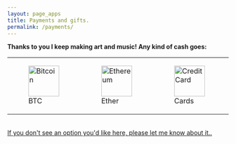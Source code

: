 ```yaml
---
layout: page_apps
title: Payments and gifts.
permalink: /payments/
---
```


<!--<a>We are currently raising funds for a world tour to play our music far and wide, spreading the message of a healthy future for our planet. Why not send us some cash to help us achieve this goal? Your contribution will be wisely spent to create and perform music that inspires people to look inward and take action in their lives to co-create a living future. We accept Bitcoin, Ethereum, All traditional currencies, any other gifts and/or adventures around the world too. We look forward to playing in your town!</a>-->

<strong>Thanks to you I keep making art and music! Any kind of cash goes:</strong>

<div class="paybutts">

<table style="border-collapse: collapse;" border="0">
<tbody>

<tr>
<td><figure>
  <a href="../bitcoin"><img src="../assets/img/currencyicons/bit.png" height="70vw" width="70vw" alt="Bitcoin"></a>
  <figcaption>BTC</figcaption>
</figure>
</td>

<td><figure>
<a href="../ethereum"><img src="../assets/img/currencyicons/ether.png" height="70vw" width="70vw" alt="Ethereum"></a>
<figcaption>Ether</figcaption>
</figure>
</td>

<td><figure>
<a href="../creditcard"><img src="../assets/img/currencyicons/credit-cards-icon.png" height="70vw" width="70vw" alt="Credit Card"></a>
<figcaption>Cards</figcaption>
</figure>
</td>

<td><figure>
<a href="../snapscan"><img src="../assets/img/currencyicons/snapscan.png" height="70vw" width="70vw" alt="Snapscan"></a>
<figcaption>Snapscan</figcaption>
</figure>
</td>

<td><figure>
<a href="../zapper"><img src="../assets/img/currencyicons/zapper.jpg" height="70vw" width="70vw" alt="Zapper"></a>
<figcaption>Zapper</figcaption>
</figure>
</td>

</tr>
</tbody>
</table>

<div>

<br>
<a href="/payments">If you don't see an option you'd like here, please let me know about it..</a>
<br>
<br>
<br>
